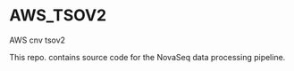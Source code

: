 # AWS_TSOV2
AWS cnv tsov2

This repo. contains source code for the NovaSeq data processing pipeline. 
